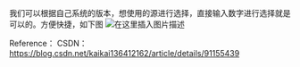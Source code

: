 我们可以根据自己系统的版本，想使用的源进行选择，直接输入数字进行选择就是可以的。方便快捷，如下图
![在这里插入图片描述](https://img-blog.csdnimg.cn/20190107152645686.gif)


Reference：
CSDN：https://blog.csdn.net/kaikai136412162/article/details/91155439






